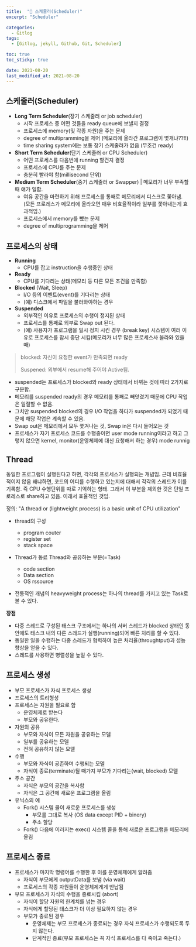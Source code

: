 ```yaml
---
title:  "📌 스케줄러(Scheduler)"
excerpt: "Scheduler"

categories:
  - Gitlog
tags:
  - [Gitlog, jekyll, Github, Git, Scheduler]

toc: true
toc_sticky: true

date: 2021-08-20
last_modified_at: 2021-08-20
---
```


## 스케줄러(Scheduler)

- **Long Term Scheduler**(장기 스케줄러 or job scheduler)
  - 시작 프로세스 중 어떤 것들을 ready queue에 보낼지 결정
  - 프로세스에 memory(및 각종 자원)을 주는 문제
  - degree of multipramming을 제어 (메모리에 올라간 프로그램이 몇개냐??!!)
  - time sharing system에는 보통 장기 스케줄러가 없음 (무조건 ready)
- **Short Term Scheduler**(단기 스케줄러 or CPU Scheduler)
  - 어떤 프로세스를 다음번에 running 할건지 결정
  - 프로세스에 CPU를 주는 문제
  - 충분히 빨라야 함(millisecond 단위)
- **Medium Term Scheduler**(중기 스케줄러 or Swapper) | 메모리가 너무 부족할 때 얘가 일함.
  - 여유 공간을 마련하기 위해 프로세스를 통째로 메모리에서 디스크로 쫓아냄. (모든 프로레스가 메모리에 올라오면 매우 비효율적이라 일부를 쫓아내는게 효과적임.)
  - 프로세스에서 memory를 뺐는 문제
  - degree of multiprogramming을 제어

## 프로세스의 상태

- **Running**
  - CPU를 잡고 instruction을 수행중인 상태
- **Ready**
  - CPU를 기다리는 상태(메모리 등 다른 모든 조건을 만족함)
- **Blocked** (Wait, Sleep)
  - I/O 등의 이벤트(event)를 기다리는 상태
  - (예) 디스크에서 파일을 불러와야하는 경우
- **Suspended**
  - 외부적인 이유로 프로세스의 수행이 정지된 상태
  - 프로세스를 통째로 외부로 Swap out 된다.
  - (예) 사용자가 프로그램을 일시 정지 시킨 경우 (break key) 시스템이 여러 이유로 프로세스를 잠시 중단 시킴(메모리가 너무 많은 프로세스사 올라와 있을 때)

> blocked: 자신이 요청한 event가 만족되면 ready
>
> Suspened: 외부에서 resume해 주어야 Active됨.

- suspended는 프로세스가 blocked와 ready 상태에서 바뀌는 것에 따라 2가지로 구분함.
- 메모리를 suspended ready의 경우 메모리를 통째로 빼앗겼기 때문에 CPU 작업은 일절할 수 없음.
- 그치만 suspended blocked의 경우 I/O 작업을 하다가 suspended가 되었기 때문에 해당 작업은 계속할 수 있음.
- Swap out은 메모리에서 모두 쫓겨나는 것, Swap in은 다시 들어오는 것
- 프로세스가 자기 프로세스 코드를 수행중이면 user mode running이라고 하고 그렇지 않으면 kernel, monitor(운영체제에 대신 요청해서 하는 경우) mode runnig

## Thread

동일한 프로그램이 실행된다고 하면, 각각의 프로세스가 실행되는 개념임. 근데 비효율적이지 않음 왜냐하면, 코드의 어디를 수행하고 있는지에 대해서 각각의 스레드가 이를 기록함. 즉 CPU 수행단위를 따로 기억하는 형태. 그래서 이 부분을 제외한 것은 단일 프로레스로 share하고 있음. 이래서 효율적인 것임.

정의: "A thread or (lightweight process) is a basic unit of CPU utilization"

- thread의 구성
  - program couter
  - register set
  - stack space
- Thread가 동료 Thread와 공유하는 부분(=Task)
  - code section
  - Data section
  - OS rssource

- 전통적인 개념의 heavyweight process는 하나의 thread를 가지고 있는 Task로 볼 수 있다.

**장점**

- 다중 스레드로 구성된 태스크 구조에서는 하나의 서버 스레드가 blocked 상태인 동안에도 태스크 내의 다른 스래드가 실행(running)되어 빠른 처리를 할 수 있다.
- 동일한 일을 수행하는 다중 스레드가 협력하여 높은 처리율(throughtput)과 성능 향상을 얻을 수 있다.
- 스레드를 사용하면 병렬성을 높일 수 있다.

## 프로세스 생성

- 부모 프로세스가 자식 프로세스 생성
- 프로세스의 트리형성
- 프로세스는 자원을 필요로 함
  - 운영체제로 받는다
  - 부모와 공유한다.
- 자원의 공유
  - 부모와 자식이 모든 자원을 공유하는 모델
  - 일부를 공유하는 모델
  - 전혀 공유하지 않는 모델
- 수행
  - 부모와 자식이 공존하며 수행되는 모델
  - 자식이 종료(terminate)될 때가지 부모가 기다리는(wait, blocked) 모델
- 주소 공간
  - 자식은 부모의 공간을 복사함
  - 자식은 그 공간에 새로운 프로그램을 올림
- 유닉스의 예
  - Fork() 시스템 콜이 새로운 프로세스를 생성
    - 부모를 그대로 복사 (OS data except PID + binery)
    - 주소 할당
  - Fork() 다음에 이러지는 exec() 시스템 콜을 통해 새로운 프로그램을 메모리에 올림

## 프로세스 종료

- 프로세스가 마지막 명령어를 수행한 후 이를 운영체제에게 알려줌
  - 자식이 부모에게 outputData를 보냄 (via wait)
  - 프로세스의 각종 자원들이 운영체제게게 반납됨
- 부모 프로세스가 자식의 수행을 종료시킴 (abort)
  - 자식이 할당 자원의 한계치를 넘는 경우
  - 자식에게 할당된 태스크가 더 이상 필요하지 않는 경우
  - 부모가 종료된 경우
    - 운영체제는 부모 프로세스가 종료되는 경우 자식 프로세스가 수행되도록 두지 않는다.
    - 단계적인 종료(부모 프로세스는 꼭 자식 프로세스를 다 죽이고 죽는다.)